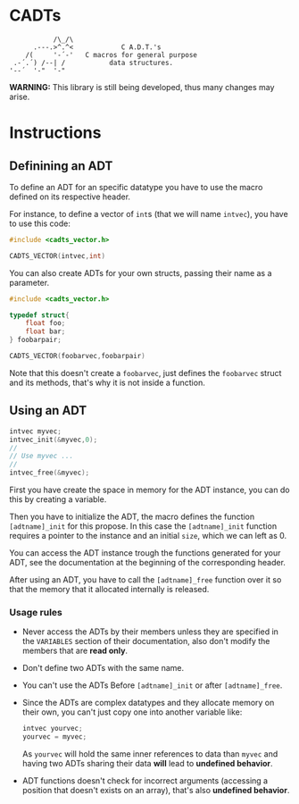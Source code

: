 # CADTs

```
           /\_/\
      .---.>^.^<            C A.D.T.'s
    /(     '-´-'   C macros for general purpose
 .-´.´) /--| /           data structures.
'--´  '-"  '-"  
```

**WARNING:** This library is still being developed, thus many changes may arise.

# Instructions

## Definining an ADT

To define an ADT for an specific datatype you have to use the macro defined on its respective header.

For instance, to define a vector of `int`s (that we will name `intvec`), you have to use this code:

```c
#include <cadts_vector.h>

CADTS_VECTOR(intvec,int)
```

You can also create ADTs for your own structs, passing their name as a parameter.

```c
#include <cadts_vector.h>

typedef struct{
    float foo;
    float bar;
} foobarpair;

CADTS_VECTOR(foobarvec,foobarpair)
```

Note that this doesn't create a `foobarvec`, just defines the `foobarvec` struct and its methods, that's why it is not inside a function.

## Using an ADT

```c
intvec myvec;
intvec_init(&myvec,0);
//
// Use myvec ...
//
intvec_free(&myvec);
```

First you have create the space in memory for the ADT instance, you can do this by creating a variable.

Then you have to initialize the ADT, the macro defines the function `[adtname]_init` for this propose. In this case the `[adtname]_init` function requires a pointer to the instance and an initial `size`, which we can left as 0.

You can access the ADT instance trough the functions generated for your ADT, see the documentation at the beginning of the corresponding header.

After using an ADT, you have to call the `[adtname]_free` function over it so that the memory that it allocated internally is released.

### Usage rules

* Never access the ADTs by their members unless they are specified in the `VARIABLES` section of their documentation, also don't modify the members that are **read only**.

* Don't define two ADTs with the same name.

* You can't use the ADTs Before `[adtname]_init` or after `[adtname]_free`.

* Since the ADTs are complex datatypes and they allocate memory on their own, you can't just copy one into another variable like:

    ```c
    intvec yourvec;
    yourvec = myvec;
    ```

    As `yourvec` will hold the same inner references to data than `myvec` and having two ADTs sharing their data **will** lead to **undefined behavior**.

* ADT functions doesn't check for incorrect arguments (accessing a position that doesn't exists on an array), that's also **undefined behavior**.
